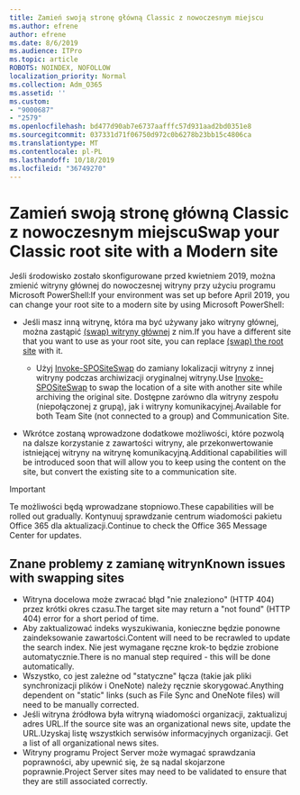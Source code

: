 ```yaml
---
title: Zamień swoją stronę główną Classic z nowoczesnym miejscu
ms.author: efrene
author: efrene
ms.date: 8/6/2019
ms.audience: ITPro
ms.topic: article
ROBOTS: NOINDEX, NOFOLLOW
localization_priority: Normal
ms.collection: Adm_O365
ms.assetid: ''
ms.custom:
- "9000687"
- "2579"
ms.openlocfilehash: bd477d90ab7e6737aafffc57d931aad2bd0351e8
ms.sourcegitcommit: 037331d71f06750d972c0b6278b23bb15c4806ca
ms.translationtype: MT
ms.contentlocale: pl-PL
ms.lasthandoff: 10/18/2019
ms.locfileid: "36749270"
---
```

# <a name="swap-your-classic-root-site-with-a-modern-site"></a><span data-ttu-id="af02e-102">Zamień swoją stronę główną Classic z nowoczesnym miejscu</span><span class="sxs-lookup"><span data-stu-id="af02e-102">Swap your Classic root site with a Modern site</span></span>

<span data-ttu-id="af02e-103">Jeśli środowisko zostało skonfigurowane przed kwietniem 2019, można zmienić witryny głównej do nowoczesnej witryny przy użyciu programu Microsoft PowerShell:</span><span class="sxs-lookup"><span data-stu-id="af02e-103">If your environment was set up before April 2019, you can change your root site to a modern site by using Microsoft PowerShell:</span></span>

- <span data-ttu-id="af02e-104">Jeśli masz inną witrynę, która ma być używany jako witryny głównej, można zastąpić [(swap) witryny głównej](https://docs.microsoft.com/sharepoint/modern-root-site) z nim.</span><span class="sxs-lookup"><span data-stu-id="af02e-104">If you have a different site that you want to use as your root site, you can replace [(swap) the root site](https://docs.microsoft.com/sharepoint/modern-root-site) with it.</span></span> 
    - <span data-ttu-id="af02e-105">Użyj [Invoke-SPOSiteSwap](https://docs.microsoft.com/powershell/module/sharepoint-online/invoke-spositeswap?view=sharepoint-ps) do zamiany lokalizacji witryny z innej witryny podczas archiwizacji oryginalnej witryny.</span><span class="sxs-lookup"><span data-stu-id="af02e-105">Use [Invoke-SPOSiteSwap](https://docs.microsoft.com/powershell/module/sharepoint-online/invoke-spositeswap?view=sharepoint-ps) to swap the location of a site with another site while archiving the original site.</span></span> <span data-ttu-id="af02e-106">Dostępne zarówno dla witryny zespołu (niepołączonej z grupą), jak i witryny komunikacyjnej.</span><span class="sxs-lookup"><span data-stu-id="af02e-106">Available for both Team Site (not connected to a group) and Communication Site.</span></span> 

- <span data-ttu-id="af02e-107">Wkrótce zostaną wprowadzone dodatkowe możliwości, które pozwolą na dalsze korzystanie z zawartości witryny, ale przekonwertowanie istniejącej witryny na witrynę komunikacyjną.</span><span class="sxs-lookup"><span data-stu-id="af02e-107">Additional capabilities will be introduced soon that will allow you to keep using the content on the site, but convert the existing site to a communication site.</span></span> 
>[!Important]
><span data-ttu-id="af02e-108">Te możliwości będą wprowadzane stopniowo.</span><span class="sxs-lookup"><span data-stu-id="af02e-108">These capabilities will be rolled out gradually.</span></span> <span data-ttu-id="af02e-109">Kontynuuj sprawdzanie centrum wiadomości pakietu Office 365 dla aktualizacji.</span><span class="sxs-lookup"><span data-stu-id="af02e-109">Continue to check the Office 365 Message Center for updates.</span></span> 

## <a name="known-issues-with-swapping-sites"></a><span data-ttu-id="af02e-110">Znane problemy z zamianę witryn</span><span class="sxs-lookup"><span data-stu-id="af02e-110">Known issues with swapping sites</span></span>

- <span data-ttu-id="af02e-111">Witryna docelowa może zwracać błąd "nie znaleziono" (HTTP 404) przez krótki okres czasu.</span><span class="sxs-lookup"><span data-stu-id="af02e-111">The target site may return a "not found" (HTTP 404) error for a short period of time.</span></span>
- <span data-ttu-id="af02e-112">Aby zaktualizować indeks wyszukiwania, konieczne będzie ponowne zaindeksowanie zawartości.</span><span class="sxs-lookup"><span data-stu-id="af02e-112">Content will need to be recrawled to update the search index.</span></span> <span data-ttu-id="af02e-113">Nie jest wymagane ręczne krok-to będzie zrobione automatycznie.</span><span class="sxs-lookup"><span data-stu-id="af02e-113">There is no manual step required - this will be done automatically.</span></span>
- <span data-ttu-id="af02e-114">Wszystko, co jest zależne od "statyczne" łącza (takie jak pliki synchronizacji plików i OneNote) należy ręcznie skorygować.</span><span class="sxs-lookup"><span data-stu-id="af02e-114">Anything dependent on "static" links (such as File Sync and OneNote files) will need to be manually corrected.</span></span>
- <span data-ttu-id="af02e-115">Jeśli witryna źródłowa była witryną wiadomości organizacji, zaktualizuj adres URL.</span><span class="sxs-lookup"><span data-stu-id="af02e-115">If the source site was an organizational news site, update the URL.</span></span><span data-ttu-id="af02e-116">Uzyskaj listę wszystkich serwisów informacyjnych organizacji.</span><span class="sxs-lookup"><span data-stu-id="af02e-116"> Get a list of all organizational news sites.</span></span>
- <span data-ttu-id="af02e-117">Witryny programu Project Server może wymagać sprawdzania poprawności, aby upewnić się, że są nadal skojarzone poprawnie.</span><span class="sxs-lookup"><span data-stu-id="af02e-117">Project Server sites may need to be validated to ensure that they are still associated correctly.</span></span>





